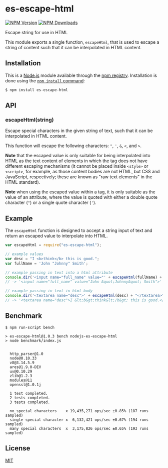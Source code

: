 # es-escape-html

[![NPM Version][npm-version-image]][npm-url]
[![NPM Downloads][npm-downloads-image]][npm-url]

Escape string for use in HTML

This module exports a single function, `escapeHtml`, that is used to escape
a string of content such that it can be interpolated in HTML content.

## Installation

This is a [Node.js](https://nodejs.org/en/) module available through the
[npm registry](https://www.npmjs.com/). Installation is done using the
[`npm install` command](https://docs.npmjs.com/getting-started/installing-npm-packages-locally):

```bash
$ npm install es-escape-html
```

## API

### escapeHtml(string)

Escape special characters in the given string of text, such that it can be
interpolated in HTML content.

This function will escape the following characters: `"`, `'`, `&`, `<`, and
`>`.

**Note** that the escaped value is only suitable for being interpolated into
HTML as the text content of elements in which the tag does not have different
escaping mechanisms (it cannot be placed inside `<style>` or `<script>`, for
example, as those content bodies are not HTML, but CSS and JavaScript,
respectively; these are known as "raw text elements" in the HTML standard).

**Note** when using the escaped value within a tag, it is only suitable as
the value of an attribute, where the value is quoted with either a double
quote character (`"`) or a single quote character (`'`).

## Example

The `escapeHtml` function is designed to accept a string input of text and
return an escaped value to interpolate into HTML.

```js
var escapeHtml = require("es-escape-html");

// example values
var desc = "I <b>think</b> this is good.";
var fullName = 'John "Johnny" Smith';

// example passing in text into a html attribute
console.dir('<input name="full_name" value="' + escapeHtml(fullName) + '">');
// -> '<input name="full_name" value="John &quot;Johnny&quot; Smith">'

// example passing in text in html body
console.dir('<textarea name="desc">' + escapeHtml(desc) + "</textarea>");
// -> '<textarea name="desc">I &lt;b&gt;think&lt;/b&gt; this is good.</textarea>'
```

## Benchmark

```
$ npm run-script bench

> es-escape-html@1.0.3 bench nodejs-es-escape-html
> node benchmark/index.js


  http_parser@1.0
  node@0.10.33
  v8@3.14.5.9
  ares@1.9.0-DEV
  uv@0.10.29
  zlib@1.2.3
  modules@11
  openssl@1.0.1j

  1 test completed.
  2 tests completed.
  3 tests completed.

  no special characters    x 19,435,271 ops/sec ±0.85% (187 runs sampled)
  single special character x  6,132,421 ops/sec ±0.67% (194 runs sampled)
  many special characters  x  3,175,826 ops/sec ±0.65% (193 runs sampled)
```

## License

[MIT](LICENSE)

[coveralls-image]: https://badgen.net/coveralls/c/github/component/es-escape-html/master
[coveralls-url]: https://coveralls.io/r/component/es-escape-html?branch=master
[npm-downloads-image]: https://badgen.net/npm/dm/es-escape-html
[npm-url]: https://npmjs.org/package/es-escape-html
[npm-version-image]: https://badgen.net/npm/v/es-escape-html
[travis-image]: https://badgen.net/travis/component/es-escape-html/master
[travis-url]: https://travis-ci.org/component/es-escape-html
